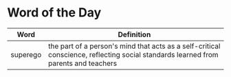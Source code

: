 # Word of the Day

|Word|Definition|
|---|---|
|superego|the part of a person's mind that acts as a self-critical conscience, reflecting social standards learned from parents and teachers|